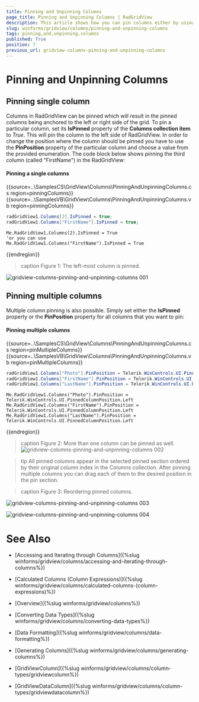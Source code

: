 ```yaml
---
title: Pinning and Unpinning Columns
page_title: Pinning and Unpinning Columns | RadGridView
description: This article shows how you can pin columns either by using the using or in the code. Pinning and Unpinning Columns
slug: winforms/gridview/columns/pinning-and-unpinning-columns
tags: pinning,and,unpinning,columns
published: True
position: 7
previous_url: gridview-columns-pinning-and-unpinning-columns
---
```


# Pinning and Unpinning Columns

## Pinning single column

Columns in RadGridView can be pinned which will result in the pinned columns being anchored to the left or right side of the grid. To pin a particular column, set its __IsPinned__ property of the __Columns collection item__ to *True*. This will pin the column to the left side of RadGridView. In order to change the position where the column should be pinned you have to use the __PinPosition__ property of the particular column and choose a value from the provided enumeration. The code block below shows pinning the third column (called "FirstName") in the RadGridView:

#### Pinning a single columns

{{source=..\SamplesCS\GridView\Columns\PinningAndUnpinningColumns.cs region=pinningColumns}} 
{{source=..\SamplesVB\GridView\Columns\PinningAndUnpinningColumns.vb region=pinningColumns}} 

````C#
radGridView1.Columns[2].IsPinned = true;
radGridView1.Columns["FirstName"].IsPinned = true;

````
````VB.NET
Me.RadGridView1.Columns(2).IsPinned = True
'or you can use
Me.RadGridView1.Columns("FirstName").IsPinned = True

````

{{endregion}}

>caption Figure 1: The left-most column is pinned.

![gridview-columns-pinning-and-unpinning-columns 001](images/gridview-columns-pinning-and-unpinning-columns001.png)

## Pinning multiple columns 

Multiple column pinning is also possible. Simply set either the __IsPinned__ property or the __PinPosition__ property for all columns that you want to pin: 

#### Pinning multiple columns

{{source=..\SamplesCS\GridView\Columns\PinningAndUnpinningColumns.cs region=pinMultipleColumns}} 
{{source=..\SamplesVB\GridView\Columns\PinningAndUnpinningColumns.vb region=pinMultipleColumns}} 

````C#
radGridView1.Columns["Photo"].PinPosition = Telerik.WinControls.UI.PinnedColumnPosition.Left;
radGridView1.Columns["FirstName"].PinPosition = Telerik.WinControls.UI.PinnedColumnPosition.Left;
radGridView1.Columns["LastName"].PinPosition = Telerik.WinControls.UI.PinnedColumnPosition.Left;

````
````VB.NET
Me.RadGridView1.Columns("Photo").PinPosition = Telerik.WinControls.UI.PinnedColumnPosition.Left
Me.RadGridView1.Columns("FirstName").PinPosition = Telerik.WinControls.UI.PinnedColumnPosition.Left
Me.RadGridView1.Columns("LastName").PinPosition = Telerik.WinControls.UI.PinnedColumnPosition.Left

````

{{endregion}}

>caption Figure 2: More than one column can be pinned as well.
![gridview-columns-pinning-and-unpinning-columns 002](images/gridview-columns-pinning-and-unpinning-columns002.png)

>tip All pinned columns appear in the selected pinned section ordered by their original column index in the Columns collection. After pinning multiple columns you can drag each of them to the desired position in the pin section.
>

>caption Figure 3: Reordering pinned columns. 

![gridview-columns-pinning-and-unpinning-columns 003](images/gridview-columns-pinning-and-unpinning-columns003.png)

![gridview-columns-pinning-and-unpinning-columns 004](images/gridview-columns-pinning-and-unpinning-columns004.png)
# See Also
* [Accessing and Iterating through Columns]({%slug winforms/gridview/columns/accessing-and-iterating-through-columns%})

* [Calculated Columns (Column Expressions)]({%slug winforms/gridview/columns/calculated-columns-(column-expressions)%})

* [Overview]({%slug winforms/gridview/columns%})

* [Converting Data Types]({%slug winforms/gridview/columns/converting-data-types%})

* [Data Formatting]({%slug winforms/gridview/columns/data-formatting%})

* [Generating Columns]({%slug winforms/gridview/columns/generating-columns%})

* [GridViewColumn]({%slug winforms/gridview/columns/column-types/gridviewcolumn%})

* [GridViewDataColumn]({%slug winforms/gridview/columns/column-types/gridviewdatacolumn%})

